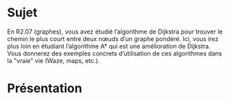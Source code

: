 # Sujet

En R2.07 (graphes), vous avez étudié l’algorithme de Dijkstra pour trouver le chemin le plus court entre deux nœuds d’un graphe pondéré. 
Ici, vous irez plus loin en étudiant l’algorithme A* qui est une amélioration de Dijkstra. 
Vous donnerez des exemples concrets d’utilisation de ces algorithmes dans la "vraie" vie (Waze, maps, etc.).

# Présentation



